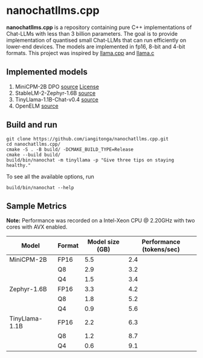  # nanochatllms.cpp

**nanochatllms.cpp** is a repository containing pure C++ implementations of Chat-LLMs
with less than 3 billion parameters. The goal is to provide implementation of quantised
small Chat-LLMs that can run efficiently on lower-end devices. The models are
implemented in fp16, 8-bit and 4-bit formats. This project was inspired by
[llama.cpp](https://github.com/ggerganov/llama.cpp) and [llama.c](https://github.com/karpathy/llama2.c)

## Implemented models
1. MiniCPM-2B DPO [source](https://huggingface.co/openbmp/MiniCPM-2B-dpo-fp16) [License](https://github.com/OpenBMB/General-Model-License/blob/main/%E9%80%9A%E7%94%A8%E6%A8%A1%E5%9E%8B%E8%AE%B8%E5%8F%AF%E5%8D%8F%E8%AE%AE-%E6%9D%A5%E6%BA%90%E8%AF%B4%E6%98%8E-%E5%AE%A3%E4%BC%A0%E9%99%90%E5%88%B6-%E5%95%86%E4%B8%9A%E6%8E%88%E6%9D%83.md)
2. StableLM-2-Zephyr-1.6B [source](https://huggingface.co/stabilityai/stablelm-2-zephyr-1_6b)
3. TinyLlama-1.1B-Chat-v0.4 [source](https://github.com/jzhang38/TinyLlama)
4. OpenELM [source](https://huggingface.co/apple/OpenELM-1_1B)


## Build and run
```
git clone https://github.com/iangitonga/nanochatllms.cpp.git
cd nanochatllms.cpp/
cmake -S . -B build/ -DCMAKE_BUILD_TYPE=Release
cmake --build build/
build/bin/nanochat -m tinyllama -p "Give three tips on staying healthy."
```

To see all the available options, run
```
build/bin/nanochat --help
```

## Sample Metrics

**Note:** Performance was recorded on a Intel-Xeon CPU @ 2.20GHz with two cores with AVX enabled.

| Model          | Format | Model size (GB) | Performance (tokens/sec) |
| -------------- | ------ | --------------- | ------------------------ |
| MiniCPM-2B     | FP16   | 5.5             |  2.4                     |
|                | Q8     | 2.9             |  3.2                     |
|                | Q4     | 1.5             |  3.4                     |
| Zephyr-1.6B    | FP16   | 3.3             |  4.2                     |
|                | Q8     | 1.8             |  5.2                     |
|                | Q4     | 0.9             |  5.6                     |
| TinyLlama-1.1B | FP16   | 2.2             |  6.3                     |
|                | Q8     | 1.2             |  8.7                     |
|                | Q4     | 0.6             |  9.1                     |
